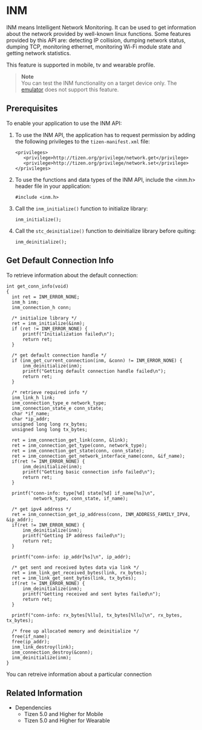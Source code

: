 # INM


INM means Intelligent Network Monitoring. It can be used to get information about the network provided by well-known linux functions. Some features provided by this API are: detecting IP collision, dumping network status, dumping TCP, monitoring ethernet, monitoring Wi-Fi module state and getting network statistics.

This feature is supported in mobile, tv and wearable profile.

> **Note**  
> You can test the INM functionality on a target device only. The [emulator](../../../tizen-studio/common-tools/emulator.md) does not support this feature.

## Prerequisites

To enable your application to use the INM API:

1. To use the INM API, the application has to request permission by adding the following privileges to the `tizen-manifest.xml` file:

   ```
   <privileges>
      <privilege>http://tizen.org/privilege/network.get</privilege>
	  <privilege>http://tizen.org/privilege/network.set</privilege>
   </privileges>
   ```

2. To use the functions and data types of the INM API, include the <inm.h> header file in your application:

   ```
   #include <inm.h>
   ```

3. Call the `inm_initialize()` function to initialize library:

    ```
    inm_initialize();
    ```

4. Call the `stc_deinitialize()` function to deinitialize library before quiting:

   ```
   inm_deinitialize();
   ```
   
## Get Default Connection Info

To retrieve information about the default connection:

   ```
   int get_conn_info(void)
   {
     int ret = INM_ERROR_NONE;
     inm_h inm;
     inm_connection_h conn;

     /* initialize library */
     ret = inm_initialize(&inm);
     if (ret != INM_ERROR_NONE) {
         printf("Initialization failed\n");
         return ret;
     }

     /* get default connection handle */
     if (inm_get_current_connection(inm, &conn) != INM_ERROR_NONE) {
         inm_deinitialize(inm);
         printf("Getting default connection handle failed\n");
         return ret;
     }

     /* retrieve required info */
     inm_link_h link;
	 inm_connection_type_e network_type;
	 inm_connection_state_e conn_state;
	 char *if_name;
	 char *ip_addr;
	 unsigned long long rx_bytes;
	 unsigned long long tx_bytes;

	 ret = inm_connection_get_link(conn, &link);
	 ret = inm_connection_get_type(conn, network_type);
	 ret = inm_connection_get_state(conn, conn_state);
	 ret = inm_connection_get_network_interface_name(conn, &if_name);
	 if(ret != INM_ERROR_NONE) {
         inm_deinitialize(inm);
         printf("Getting basic connection info failed\n");
         return ret;
	 }

	 printf("conn-info: type[%d] state[%d] if_name[%s]\n",
			 network_type, conn_state, if_name);
	 
	 /* get ipv4 address */
	 ret = inm_connection_get_ip_address(conn, INM_ADDRESS_FAMILY_IPV4, &ip_addr);
	 if(ret != INM_ERROR_NONE) {
         inm_deinitialize(inm);
         printf("Getting IP address failed\n");
         return ret;
	 }

	 printf("conn-info: ip_addr[%s]\n", ip_addr);
	 
	 /* get sent and received bytes data via link */
	 ret = inm_link_get_received_bytes(link, rx_bytes);
	 ret = inm_link_get_sent_bytes(link, tx_bytes);
	 if(ret != INM_ERROR_NONE) {
         inm_deinitialize(inm);
         printf("Getting received and sent bytes failed\n");
         return ret;
	 }
	 
	 printf("conn-info: rx_bytes[%llu], tx_bytes[%llu]\n", rx_bytes, tx_bytes);
	 
	 /* free up allocated memory and deinitialize */
	 free(if_name);
	 free(ip_addr);
	 inm_link_destroy(link);
	 inm_connection_destroy(&conn);
	 inm_deinitialize(inm);
   }
   ```

You can retreive information about a particular connection 

## Related Information
- Dependencies
  - Tizen 5.0 and Higher for Mobile
  - Tizen 5.0 and Higher for Wearable
